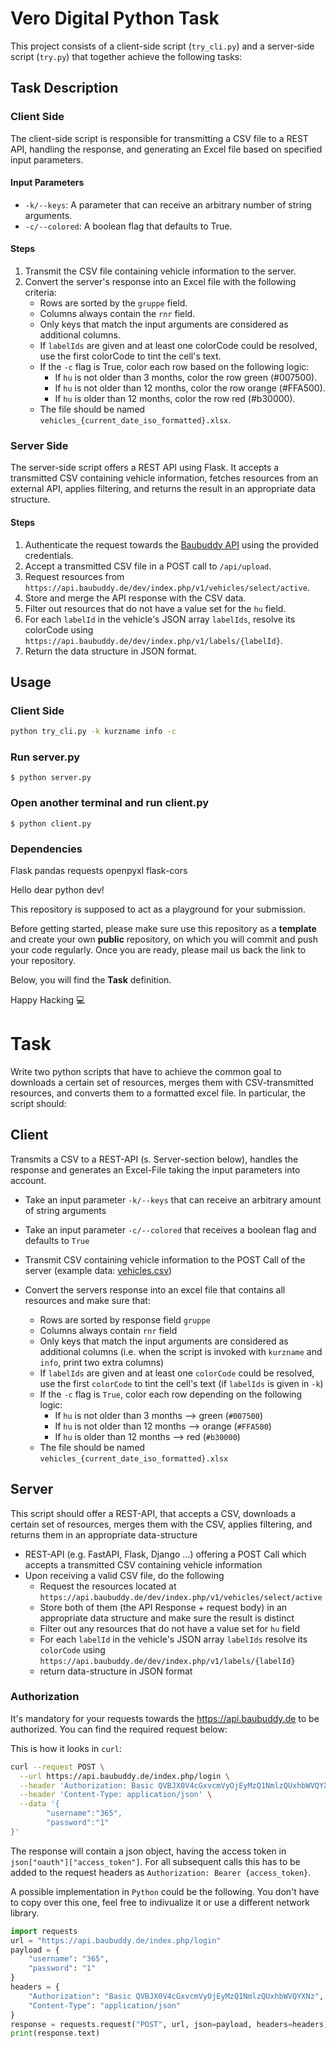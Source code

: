 # Vero Digital Python Task

This project consists of a client-side script (`try_cli.py`) and a server-side script (`try.py`) that together achieve the following tasks:

## Task Description

### Client Side

The client-side script is responsible for transmitting a CSV file to a REST API, handling the response, and generating an Excel file based on specified input parameters.

#### Input Parameters

- `-k/--keys`: A parameter that can receive an arbitrary number of string arguments.
- `-c/--colored`: A boolean flag that defaults to True.

#### Steps

1. Transmit the CSV file containing vehicle information to the server.
2. Convert the server's response into an Excel file with the following criteria:
   - Rows are sorted by the `gruppe` field.
   - Columns always contain the `rnr` field.
   - Only keys that match the input arguments are considered as additional columns.
   - If `labelIds` are given and at least one colorCode could be resolved, use the first colorCode to tint the cell's text.
   - If the `-c` flag is True, color each row based on the following logic:
     - If `hu` is not older than 3 months, color the row green (#007500).
     - If `hu` is not older than 12 months, color the row orange (#FFA500).
     - If `hu` is older than 12 months, color the row red (#b30000).
   - The file should be named `vehicles_{current_date_iso_formatted}.xlsx`.

### Server Side

The server-side script offers a REST API using Flask. It accepts a transmitted CSV containing vehicle information, fetches resources from an external API, applies filtering, and returns the result in an appropriate data structure.

#### Steps

1. Authenticate the request towards the [Baubuddy API](https://api.baubuddy.de) using the provided credentials.
2. Accept a transmitted CSV file in a POST call to `/api/upload`.
3. Request resources from `https://api.baubuddy.de/dev/index.php/v1/vehicles/select/active`.
4. Store and merge the API response with the CSV data.
5. Filter out resources that do not have a value set for the `hu` field.
6. For each `labelId` in the vehicle's JSON array `labelIds`, resolve its colorCode using `https://api.baubuddy.de/dev/index.php/v1/labels/{labelId}`.
7. Return the data structure in JSON format.

## Usage

### Client Side

```bash
python try_cli.py -k kurzname info -c 
```

### Run server.py
```
$ python server.py
```

### Open another terminal and run client.py
```
$ python client.py
```
### Dependencies
Flask
pandas
requests
openpyxl
flask-cors






















Hello dear python dev!

This repository is supposed to act as a playground for your submission.

Before getting started, please make sure use this repository as a **template** and create your own **public** repository, on which you will commit and push your code regularly. 
Once you are ready, please mail us back the link to your repository. 

Below, you will find the **Task** definition.

Happy Hacking :computer:

# Task

Write two python scripts that have to achieve the common goal to downloads a certain set of resources, merges them with CSV-transmitted resources, and converts them to a formatted excel file.
In particular, the script should:

## Client

Transmits a CSV to a REST-API (s. Server-section below), handles the response and generates an Excel-File taking the input parameters into account.

- Take an input parameter `-k/--keys` that can receive an arbitrary amount of string arguments
- Take an input parameter `-c/--colored` that receives a boolean flag and defaults to `True`

- Transmit CSV containing vehicle information to the POST Call of the server (example data: [vehicles.csv](vehicles.csv))
- Convert the servers response into an excel file that contains all resources and make sure that:
   - Rows are sorted by response field `gruppe`
   - Columns always contain `rnr` field
   - Only keys that match the input arguments are considered as additional columns (i.e. when the script is invoked with `kurzname` and `info`, print two extra columns)
   - If `labelIds` are given and at least one `colorCode` could be resolved, use the first `colorCode` to tint the cell's text (if `labelIds` is given in `-k`)
   - If the `-c` flag is `True`, color each row depending on the following logic:
     - If `hu` is not older than 3 months --> green (`#007500`)
     - If `hu` is not older than 12 months --> orange (`#FFA500`)
     - If `hu` is older than 12 months --> red (`#b30000`)
   - The file should be named `vehicles_{current_date_iso_formatted}.xlsx`

## Server

This script should offer a REST-API, that accepts a CSV, downloads a certain set of resources, merges them with the CSV, applies filtering, and returns them in an appropriate data-structure

- REST-API (e.g. FastAPI, Flask, Django …) offering a POST Call which accepts a transmitted CSV containing vehicle information 
- Upon receiving a valid CSV file, do the following
   - Request the resources located at `https://api.baubuddy.de/dev/index.php/v1/vehicles/select/active`
   - Store both of them (the API Response + request body) in an appropriate data structure and make sure the result is distinct
   - Filter out any resources that do not have a value set for `hu` field
   - For each `labelId` in the vehicle's JSON array `labelIds` resolve its `colorCode` using `https://api.baubuddy.de/dev/index.php/v1/labels/{labelId}`
   - return data-structure in JSON format

### Authorization

It's mandatory for your requests towards the https://api.baubuddy.de to be authorized. You can find the required request below:

This is how it looks in `curl`:

```bash
curl --request POST \
  --url https://api.baubuddy.de/index.php/login \
  --header 'Authorization: Basic QVBJX0V4cGxvcmVyOjEyMzQ1NmlzQUxhbWVQYXNz' \
  --header 'Content-Type: application/json' \
  --data '{
        "username":"365",
        "password":"1"
}'
```

The response will contain a json object, having the access token in `json["oauth"]["access_token"]`. For all subsequent calls this has to be added to the request headers as `Authorization: Bearer {access_token}`.

A possible implementation in `Python` could be the following. You don't have to copy over this one, feel free to indivualize it or use a different network library.

```python
import requests
url = "https://api.baubuddy.de/index.php/login"
payload = {
    "username": "365",
    "password": "1"
}
headers = {
    "Authorization": "Basic QVBJX0V4cGxvcmVyOjEyMzQ1NmlzQUxhbWVQYXNz",
    "Content-Type": "application/json"
}
response = requests.request("POST", url, json=payload, headers=headers)
print(response.text)
```
